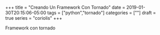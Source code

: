 +++
title = "Creando Un Framework Con Tornado"
date = 2019-01-30T20:15:06-05:00
tags = ["python","tornado"]
categories = [""]
draft = true
series = "coriolis"
+++

Framework con tornado

